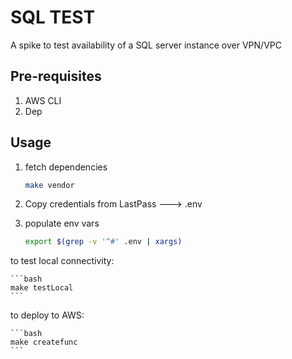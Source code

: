 # SQL TEST

A spike to test availability of a SQL server instance over VPN/VPC

## Pre-requisites

1. AWS CLI
2. Dep

## Usage

1. fetch dependencies

    ```bash
    make vendor
    ```

2. Copy credentials from LastPass  ---> .env 

3. populate env vars

    ```bash
    export $(grep -v '^#' .env | xargs)
    ```


to test local connectivity:

    ```bash
    make testLocal
    ```


to deploy to AWS:

    ```bash
    make createfunc
    ```
